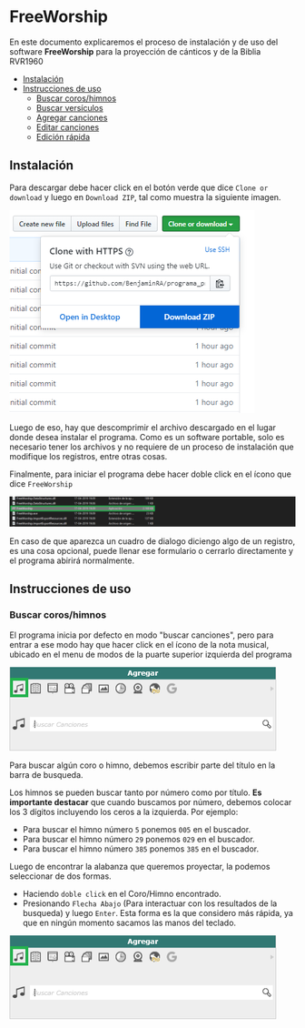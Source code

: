# FreeWorship
En este documento explicaremos el proceso de instalación y de uso del software **FreeWorship** para la proyección de cánticos y de la Biblia RVR1960
- [Instalación](#instalación)
- [Instrucciones de uso](#Instrucciones-de-uso)
    - [Buscar coros/himnos](#Buscar-coros/himnos)
    - [Buscar versículos](#Buscar-versículos)
    - [Agregar canciones](#Buscar-Himnos)
    - [Editar canciones](#Buscar-Himnos)
    - [Edición rápida](#Buscar-Himnos)

## Instalación
Para descargar debe hacer click en el botón verde que dice `Clone or download` y luego en `Download ZIP`, tal como muestra la siguiente imagen.

![Descarga](assets/download_step.png)

Luego de eso, hay que descomprimir el archivo descargado en el lugar donde desea instalar el programa. Como es un software portable, solo es necesario tener los archivos y no requiere de un proceso de instalación que modifique los registros, entre otras cosas.

Finalmente, para iniciar el programa debe hacer doble click en el ícono que dice `FreeWorship`

![Descarga](assets/launch_Step.png)

En caso de que aparezca un cuadro de dialogo diciengo algo de un registro, es una cosa opcional, puede llenar ese formulario o cerrarlo directamente y el programa abirirá normalmente.

## Instrucciones de uso
### Buscar coros/himnos
El programa inicia por defecto en modo "buscar canciones", pero para entrar a ese modo hay que hacer click en el ícono de la nota musical, ubicado en el menu de modos de la puarte superior izquierda del programa

![Modo Coros/Himnos](assets/canciones_mode.png)

Para buscar algún coro o himno, debemos escribir parte del título en la barra de busqueda. 

Los himnos se pueden buscar tanto por número como por título. **Es importante destacar** que cuando buscamos por número, debemos colocar los 3 dígitos incluyendo los ceros a la izquierda. Por ejemplo:

- Para buscar el himno número `5` ponemos `005` en el buscador.
- Para buscar el himno número `29` ponemos `029` en el buscador.
- Para buscar el himno número `385` ponemos `385` en el buscador.

Luego de encontrar la alabanza que queremos proyectar, la podemos seleccionar de dos formas.

- Haciendo `doble click` en el Coro/Himno encontrado.
- Presionando `Flecha Abajo` (Para interactuar con los resultados de la busqueda) y luego `Enter`. Esta forma es la que considero más rápida, ya que en ningún momento sacamos las manos del teclado.

![Buscar canción](assets/canciones_mode.png)